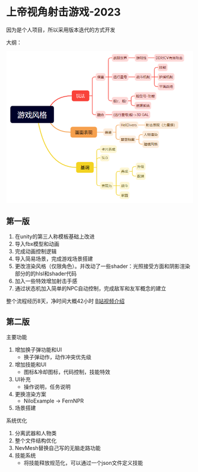 # 上帝视角射击游戏-2023

因为是个人项目，所以采用版本迭代的方式开发

大纲：

<img  width="600" src="../img/p1-1.png" />

## 第一版
1. 在unity的第三人称模板基础上改进
2. 导入fbx模型和动画
3. 完成动画控制逻辑
4. 导入简易场景，完成游戏场景搭建
5. 更改渲染风格（仅限角色）。并改动了一些shader：光照接受方面和阴影渲染部分的的hlsl和shader代码
6. 加入一些特效增加射击手感
7. 通过状态机加入简单的NPC自动控制，完成敌军和友军概念的建立

整个流程经历8天，净时间大概42小时
[B站视频介绍](https://www.bilibili.com/video/BV1Uh4y1N7sK/)


## 第二版
主要功能
1. 增加换子弹功能和UI
    - 换子弹动作，动作冲突优先级
2. 增加技能和UI
    - 图标&冷却图标，代码控制，技能特效
3. UI补充
    - 操作说明，任务说明
4. 更换渲染方案
    - NiloExample -> FernNPR
5. 场景搭建

系统优化
1. 分离武器和人物类
2. 整个文件结构优化
3. NevMesh替换自己写的无脑走路功能
4. 技能系统
    - 将技能释放规范化，可以通过一个json文件定义技能
